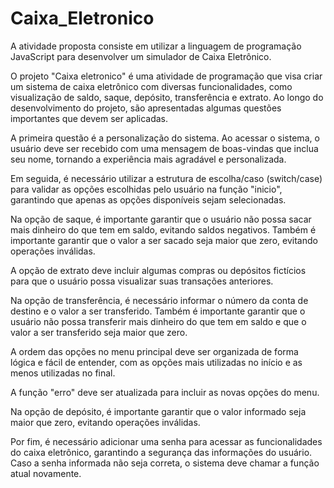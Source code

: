 # Caixa_Eletronico
A atividade proposta consiste em utilizar a linguagem de programação JavaScript para desenvolver um simulador de Caixa Eletrônico.

O projeto "Caixa eletronico" é uma atividade de programação que visa criar um sistema de caixa eletrônico com diversas funcionalidades, como visualização de saldo, saque, depósito, transferência e extrato. Ao longo do desenvolvimento do projeto, são apresentadas algumas questões importantes que devem ser aplicadas.

A primeira questão é a personalização do sistema. Ao acessar o sistema, o usuário deve ser recebido com uma mensagem de boas-vindas que inclua seu nome, tornando a experiência mais agradável e personalizada.

Em seguida, é necessário utilizar a estrutura de escolha/caso (switch/case) para validar as opções escolhidas pelo usuário na função "inicio", garantindo que apenas as opções disponíveis sejam selecionadas.

Na opção de saque, é importante garantir que o usuário não possa sacar mais dinheiro do que tem em saldo, evitando saldos negativos. Também é importante garantir que o valor a ser sacado seja maior que zero, evitando operações inválidas.

A opção de extrato deve incluir algumas compras ou depósitos fictícios para que o usuário possa visualizar suas transações anteriores.

Na opção de transferência, é necessário informar o número da conta de destino e o valor a ser transferido. Também é importante garantir que o usuário não possa transferir mais dinheiro do que tem em saldo e que o valor a ser transferido seja maior que zero.

A ordem das opções no menu principal deve ser organizada de forma lógica e fácil de entender, com as opções mais utilizadas no início e as menos utilizadas no final.

A função "erro" deve ser atualizada para incluir as novas opções do menu.

Na opção de depósito, é importante garantir que o valor informado seja maior que zero, evitando operações inválidas.

Por fim, é necessário adicionar uma senha para acessar as funcionalidades do caixa eletrônico, garantindo a segurança das informações do usuário. Caso a senha informada não seja correta, o sistema deve chamar a função atual novamente.
